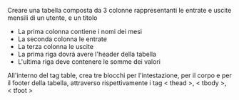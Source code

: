 Creare una tabella composta da 3 colonne rappresentanti le entrate e uscite mensili di un utente, e un titolo
 - La prima colonna contiene i nomi dei mesi
 - La seconda colonna le entrate
 - La terza colonna le uscite
 - La prima riga dovrà avere l'header della tabella
 - L'ultima riga deve contenere le somme dei valori

 All'interno del tag table, crea tre blocchi per l'intestazione, 
 per il corpo e per il footer della tabella, 
 attraverso rispettivamente i tag < thead >, < tbody >, < tfoot >